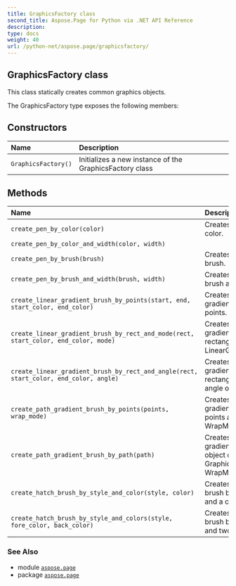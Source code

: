 ```yaml
---
title: GraphicsFactory class
second_title: Aspose.Page for Python via .NET API Reference
description: 
type: docs
weight: 40
url: /python-net/aspose.page/graphicsfactory/
---
```


## GraphicsFactory class

This class statically creates common graphics objects.



The GraphicsFactory type exposes the following members:
## Constructors
| Name | Description |
| :- | :- |
| `GraphicsFactory()` | Initializes a new instance of the GraphicsFactory class |
## Methods
| Name | Description |
| :- | :- |
| `create_pen_by_color(color)` | Creates a pen by color. |
| `create_pen_by_color_and_width(color, width)` |    |
| `create_pen_by_brush(brush)` | Creates a pen by brush. |
| `create_pen_by_brush_and_width(brush, width)` | Creates a pen by brush and width. |
| `create_linear_gradient_brush_by_points(start, end, start_color, end_color)` | Creates a linear gradient brush by points. |
| `create_linear_gradient_brush_by_rect_and_mode(rect, start_color, end_color, mode)` | Creates a linear gradient brush by rectangle and LinearGradientMode. |
| `create_linear_gradient_brush_by_rect_and_angle(rect, start_color, end_color, angle)` | Creates a linear gradient brush by rectangle and an angle of rotation. |
| `create_path_gradient_brush_by_points(points, wrap_mode)` | Creates a path gradient brush by points and WrapMode. |
| `create_path_gradient_brush_by_path(path)` | Creates a path gradient brush by an object of GraphicsPath and WrapMode. |
| `create_hatch_brush_by_style_and_color(style, color)` | Creates a hatch brush by hatch style and a color. |
| `create_hatch_brush_by_style_and_colors(style, fore_color, back_color)` | Creates a hatch brush by hatch style and two colors. |

### See Also

* module [`aspose.page`](/page/python-net/aspose.page/)
* package [`aspose.page`](/page/python-net/)

